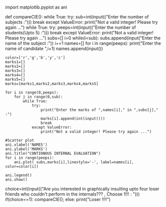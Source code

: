 import matplotlib.pyplot as ani

def compareCIE():
    while True:
        try:
            sub=int(input(("Enter the number of subjects :")))
            break
        except ValueError:
            print("Not a valid integer! Please try again ...")
    while True:
        try:
            peeps=int(input(("Enter the number of students(Upto 5) :")))
            break
        except ValueError:
            print("Not a valid integer! Please try again ...")
    subs=[]
    i=0
    while(i<sub):
        subs.append(input("Enter the name of the subject :"))
        i+=1
    names=[]
    for i in range(peeps):
        print("Enter the name of candidate ",i+1)
        names.append(input())
        
    color=['r','g','b','y','c']
    marks1=[]
    marks2=[]
    marks3=[]
    marks4=[]
    marks5=[]
    marks=[marks1,marks2,marks3,marks4,marks5]
    
    for i in range(0,peeps):
        for j in range(0,sub):
            while True:
                try:
                    print("Enter the marks of ",names[i]," in ",subs[j]," :")
                    marks[i].append(int(input()))
                    break
                except ValueError:
                    print("Not a valid integer! Please try again ...")
            
    #Scatter plot
    ani.xlabel('NAMES')
    ani.ylabel('MARKS')
    ani.title("CONTIONOUS INTERNAL EVALUATION")
    for i in range(peeps):
        ani.plot( subs,marks[i],linestyle='-', label=names[i], color=color[i])
    
    ani.legend()
    ani.show()
        
    
choice=int(input(("Are you interested in graphically insulting upto four loser friends who couldn't perform in the internals??? , Choose 1!!! : ")))  
if(choice==1):
    compareCIE();
else:
    print("Loser !!!!")



